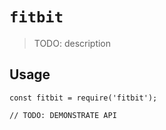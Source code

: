 # `fitbit`

> TODO: description

## Usage

```
const fitbit = require('fitbit');

// TODO: DEMONSTRATE API
```
